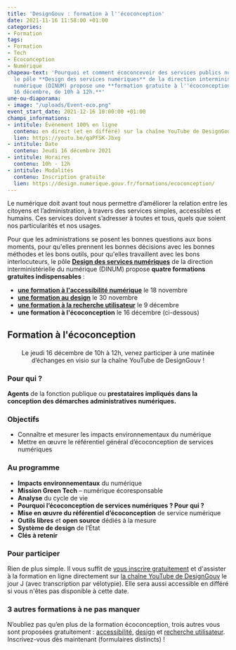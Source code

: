 ```yaml
---
title: 'DesignGouv : formation à l''écoconception'
date: 2021-11-16 11:58:00 +01:00
categories:
- Formation
tags:
- Formation
- Tech
- Écoconception
- Numérique
chapeau-text: 'Pourquoi et comment écoconcevoir des services publics numériques :
  le pôle **Design des services numériques** de la direction interministérielle du
  numérique (DINUM) propose une **formation gratuite à l''écoconception, le jeudi
  16 décembre, de 10h à 12h.**'
une-ou-diaporama:
- image: "/uploads/Event-eco.png"
event_start_date: 2021-12-16 10:00:00 +01:00
champs_informations:
- intitule: Événement 100% en ligne
  contenu: en direct (et en différé) sur la chaîne YouTube de DesignGouv
  lien: https://youtu.be/qaPFSK-Jbxg
- intitule: Date
  contenu: Jeudi 16 décembre 2021
- intitule: Horaires
  contenu: 10h - 12h
- intitule: Modalités
  contenu: Inscription gratuite
  lien: https://design.numerique.gouv.fr/formations/ecoconception/
---
```


Le numérique doit avant tout nous permettre d’améliorer la relation entre les citoyens et l’administration, à travers des services simples, accessibles et humains. Ces services doivent s’adresser à toutes et tous, quels que soient nos particularités et nos usages.

Pour que les administrations se posent les bonnes questions aux bons moments, pour qu'elles prennent les bonnes décisions avec les bonnes méthodes et les bons outils, pour qu'elles travaillent avec les bons interlocuteurs, le pôle [**Design des services numériques**](https://design.numerique.gouv.fr/ "Design des services numériques - Lien externe") de la direction interministérielle du numérique (DINUM) propose **quatre formations gratuites indispensables** : 
* **[une formation à l'accessibilité numérique](https://www.numerique.gouv.fr/agenda/designgouv-formation-accessibilite-numerique/)** le 18 novembre
* **[une formation au design](https://www.numerique.gouv.fr/agenda/designgouv-formation-design/)** le 30 novembre 
* **[une formation à la recherche utilisateur](https://www.numerique.gouv.fr/agenda/designgouv-formation-recherche-utilisateur/)** le 9 décembre 
* **une formation à l'écoconception** le 16 décembre (ci-dessous)

<h2 class="text-center">Formation à l'écoconception</h2>
<div class="encadre"> <p style="margin-top: 20px; text-align:center;">Le jeudi 16 décembre de 10h à 12h, venez participer à une matinée d’échanges en visio sur la chaîne YouTube de DesignGouv&nbsp;!</p> </div>

<h3 class="h2">Pour qui ?</h3>

**Agents** de la fonction publique ou **prestataires impliqués dans la conception des démarches administratives numériques.**

<h3 class="h2">Objectifs</h3>

* Connaître et mesurer les impacts environnementaux du numérique
* Mettre en œuvre le référentiel général d’écoconception de services numériques

<h3 class="h2">Au programme</h3>

* **Impacts environnementaux** du numérique
* **Mission Green Tech** – numérique écoresponsable
* **Analyse** du cycle de vie
* **Pourquoi l’écoconception de services numériques ? Pour qui ?**
* **Mise en œuvre du référentiel d’écoconception** de service numérique
* **Outils libres** et **open source** dédiés à la mesure
* **Système de design** de l’État
* **Clés à retenir**

<h3 class="h2">Pour participer</h3> 

Rien de plus simple. Il vous suffit de [vous inscrire gratuitement](https://design.numerique.gouv.fr/formations/ecoconception/) et d'assister à la formation en ligne directement sur [la chaîne YouTube de DesignGouv](https://www.youtube.com/watch?v=qaPFSK-Jbxg) le jour J (avec transcription par vélotypie). Elle sera aussi accessible en différé si vous n'êtes pas disponible à cette date.

<div class="encadre noir"> <h3>3 autres formations à ne pas manquer</h3> <p>N’oubliez pas qu’en plus de la formation écoconception, trois autres vous sont proposées gratuitement&nbsp;: <a href="https://design.numerique.gouv.fr/formations/accessibilite/">accessibilité</a>, <a href="https://design.numerique.gouv.fr/formations/design/">design</a> et <a href="https://design.numerique.gouv.fr/formations/recherche-utilisateur/">recherche utilisateur</a>. Inscrivez-vous dès maintenant (formulaires distincts)&nbsp;!</p> </div>